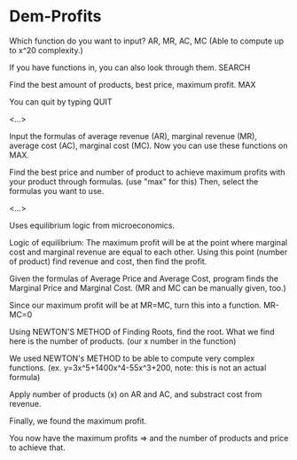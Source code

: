 # Dem-Profits

Which function do you want to input? AR, MR, AC, MC       (Able to compute up to x^20 complexity.)

If you have functions in, you can also look through them. SEARCH

Find the best amount of products, best price, maximum profit. MAX

You can quit by typing QUIT

<...>

Input the formulas of average revenue (AR), marginal revenue (MR), average cost (AC), marginal cost (MC). Now you can use these functions on MAX.

Find the best price and number of product to achieve maximum profits with your product through formulas. (use "max" for this)   Then, select the formulas you want to use.

<...>

Uses equilibrium logic from microeconomics.

Logic of equilibrium: The maximum profit will be at the point where marginal cost and marginal revenue are equal to each other. Using this point (number of product) find revenue and cost, then find the profit.

Given the formulas of Average Price and Average Cost, program finds the Marginal Price and Marginal Cost. (MR and MC can be manually given, too.)

Since our maximum profit will be at MR=MC, turn this into a function. MR-MC=0

Using NEWTON'S METHOD of Finding Roots, find the root. What we find here is the number of products. (our x number in the function)

We used NEWTON's METHOD to be able to compute very complex functions. (ex. y=3x^5+1400x^4-55x^3+200, note: this is not an actual formula)

Apply number of products (x) on AR and AC, and substract cost from revenue.

Finally, we found the maximum profit.

You now have the maximum profits => and the number of products and price to achieve that.

